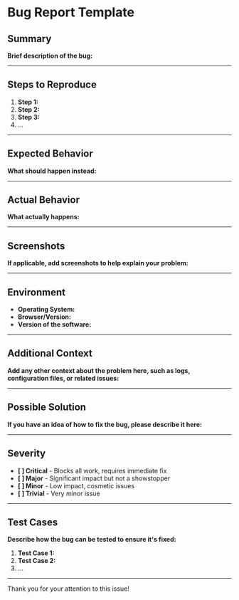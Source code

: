 # Bug Report Template

## Summary
**Brief description of the bug:**

---

## Steps to Reproduce
1. **Step 1:** 
2. **Step 2:** 
3. **Step 3:** 
4. ...

---

## Expected Behavior
**What should happen instead:**

---

## Actual Behavior
**What actually happens:**

---

## Screenshots
**If applicable, add screenshots to help explain your problem:**

---

## Environment
- **Operating System:** 
- **Browser/Version:** 
- **Version of the software:** 

---

## Additional Context
**Add any other context about the problem here, such as logs, configuration files, or related issues:**

---

## Possible Solution
**If you have an idea of how to fix the bug, please describe it here:**

---

## Severity
- **[ ] Critical** - Blocks all work, requires immediate fix
- **[ ] Major** - Significant impact but not a showstopper
- **[ ] Minor** - Low impact, cosmetic issues
- **[ ] Trivial** - Very minor issue

---

## Test Cases
**Describe how the bug can be tested to ensure it's fixed:**

1. **Test Case 1:**
2. **Test Case 2:**
3. ...

---

Thank you for your attention to this issue!
